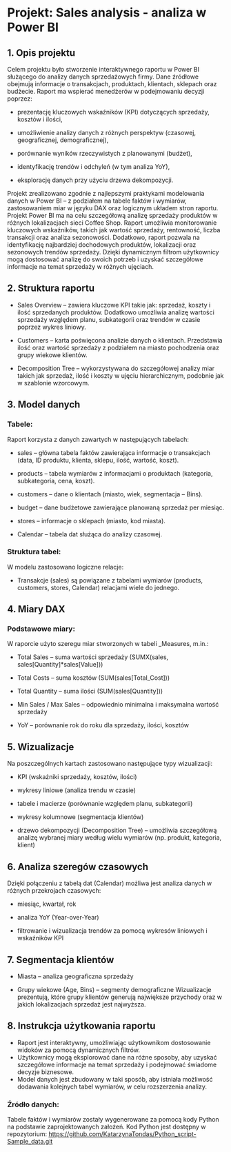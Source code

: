 # Projekt: Sales analysis - analiza w Power BI

## 1. Opis projektu

Celem projektu było stworzenie interaktywnego raportu w Power BI służącego do analizy danych sprzedażowych firmy. Dane źródłowe obejmują informacje o transakcjach, produktach, klientach, sklepach oraz budżecie. Raport ma wspierać menedżerów w podejmowaniu decyzji poprzez:

- prezentację kluczowych wskaźników (KPI) dotyczących sprzedaży, kosztów i ilości,

- umożliwienie analizy danych z różnych perspektyw (czasowej, geograficznej, demograficznej),

- porównanie wyników rzeczywistych z planowanymi (budżet),

- identyfikację trendów i odchyleń (w tym analiza YoY),

- eksplorację danych przy użyciu drzewa dekompozycji.

Projekt zrealizowano zgodnie z najlepszymi praktykami modelowania danych w Power BI – z podziałem na tabele faktów i wymiarów, zastosowaniem miar w języku DAX oraz logicznym układem stron raportu.
Projekt Power BI ma na celu szczegółową analizę sprzedaży produktów w różnych lokalizacjach sieci Coffee Shop. Raport umożliwia monitorowanie kluczowych wskaźników, takich jak wartość sprzedaży, rentowność, liczba transakcji oraz analiza sezonowości. Dodatkowo, raport pozwala na identyfikację najbardziej dochodowych produktów, lokalizacji oraz sezonowych trendów sprzedaży. Dzięki dynamicznym filtrom użytkownicy mogą dostosować analizę do swoich potrzeb i uzyskać szczegółowe informacje na temat sprzedaży w różnych ujęciach.


## 2. Struktura raportu

- Sales Overview – zawiera kluczowe KPI takie jak: sprzedaż, koszty i ilość sprzedanych produktów. Dodatkowo umożliwia analizę wartości sprzedaży względem planu, subkategorii oraz trendów w czasie poprzez wykres liniowy.

- Customers – karta poświęcona analizie danych o klientach. Przedstawia ilość oraz wartość sprzedaży z podziałem na miasto pochodzenia oraz grupy wiekowe klientów.

- Decomposition Tree – wykorzystywana do szczegółowej analizy miar takich jak sprzedaż, ilość i koszty w ujęciu hierarchicznym, podobnie jak w szablonie wzorcowym.


## 3. Model danych

### Tabele:

Raport korzysta z danych zawartych w następujących tabelach:

- sales – główna tabela faktów zawierająca informacje o transakcjach (data, ID produktu, klienta, sklepu, ilość, wartość, koszt).

- products – tabela wymiarów z informacjami o produktach (kategoria, subkategoria, cena, koszt).

- customers – dane o klientach (miasto, wiek, segmentacja – Bins).

- budget – dane budżetowe zawierające planowaną sprzedaż per miesiąc.

- stores – informacje o sklepach (miasto, kod miasta).

- Calendar – tabela dat służąca do analizy czasowej.
  

### Struktura tabel:

W modelu zastosowano logiczne relacje:

- Transakcje (sales) są powiązane z tabelami wymiarów (products, customers, stores, Calendar) relacjami wiele do jednego.

  
## 4. Miary DAX

### Podstawowe miary:

W raporcie użyto szeregu miar stworzonych w tabeli _Measures, m.in.:

- Total Sales – suma wartości sprzedaży (SUMX(sales, sales[Quantity]*sales[Value]))

- Total Costs – suma kosztów (SUM(sales[Total_Cost]))

- Total Quantity – suma ilości (SUM(sales[Quantity]))

- Min Sales / Max Sales – odpowiednio minimalna i maksymalna wartość sprzedaży

- YoY – porównanie rok do roku dla sprzedaży, ilości, kosztów
      

## 5. Wizualizacje

Na poszczególnych kartach zastosowano następujące typy wizualizacji:

- KPI (wskaźniki sprzedaży, kosztów, ilości)

- wykresy liniowe (analiza trendu w czasie)

- tabele i macierze (porównanie względem planu, subkategorii)

- wykresy kolumnowe (segmentacja klientów)

- drzewo dekompozycji (Decomposition Tree) – umożliwia szczegółową analizę wybranej miary według wielu wymiarów (np. produkt, kategoria, klient)

  
## 6. Analiza szeregów czasowych

Dzięki połączeniu z tabelą dat (Calendar) możliwa jest analiza danych w różnych przekrojach czasowych:

- miesiąc, kwartał, rok

- analiza YoY (Year-over-Year) 

- filtrowanie i wizualizacja trendów za pomocą wykresów liniowych i wskaźników KPI
  
  
## 7. Segmentacja klientów

- Miasta – analiza geograficzna sprzedaży

- Grupy wiekowe (Age, Bins) – segmenty demograficzne Wizualizacje prezentują, które grupy klientów generują największe przychody oraz w jakich lokalizacjach sprzedaż jest najwyższa.
  

## 8. Instrukcja użytkowania raportu

- Raport jest interaktywny, umożliwiając użytkownikom dostosowanie widoków za pomocą dynamicznych filtrów.
- Użytkownicy mogą eksplorować dane na różne sposoby, aby uzyskać szczegółowe informacje na temat sprzedaży i podejmować świadome decyzje biznesowe.
- Model danych jest zbudowany w taki sposób, aby istniała możliwość dodawania kolejnych tabel wymiarów, w celu rozszerzenia analizy.

### Źródło danych:
Tabele faktów i wymiarów zostały wygenerowane za pomocą kody Python na podstawie zaprojektowanych założeń. Kod Python jest dostępny w repozytorium:
https://github.com/KatarzynaTondas/Python_script-Sample_data.git
